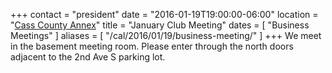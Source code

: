 +++
contact = "president"
date = "2016-01-19T19:00:00-06:00"
location = "[Cass County Annex](/places/cass-county-annex/)"
title = "January Club Meeting"
dates = [ "Business Meetings" ]
aliases = [ "/cal/2016/01/19/business-meeting/" ]
+++
We meet in the basement meeting room. Please enter through the north
doors adjacent to the 2nd Ave S parking lot.

